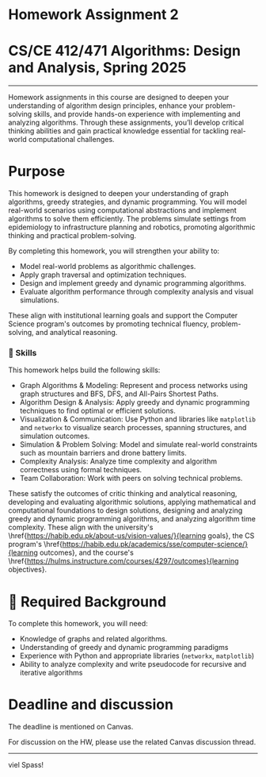 # Homework Assignment 2
# CS/CE 412/471 Algorithms: Design and Analysis, Spring 2025
***

Homework assignments in this course are designed to deepen your understanding of algorithm design principles, enhance your problem-solving skills, and provide hands-on experience with implementing and analyzing algorithms. Through these assignments, you’ll develop critical thinking abilities and gain practical knowledge essential for tackling real-world computational challenges.

# Purpose

This homework is designed to deepen your understanding of graph algorithms, greedy strategies, and dynamic programming. You will model real-world scenarios using computational abstractions and implement algorithms to solve them efficiently. The problems simulate settings from epidemiology to infrastructure planning and robotics, promoting algorithmic thinking and practical problem-solving.

By completing this homework, you will strengthen your ability to:  
- Model real-world problems as algorithmic challenges.  
- Apply graph traversal and optimization techniques.  
- Design and implement greedy and dynamic programming algorithms.  
- Evaluate algorithm performance through complexity analysis and visual simulations.

These align with institutional learning goals and support the Computer Science program's outcomes by promoting technical fluency, problem-solving, and analytical reasoning.

### 🎯 Skills  
This homework helps build the following skills:

- Graph Algorithms & Modeling: Represent and process networks using graph structures and BFS, DFS, and All-Pairs Shortest Paths.  
- Algorithm Design & Analysis: Apply greedy and dynamic programming techniques to find optimal or efficient solutions.  
- Visualization & Communication: Use Python and libraries like `matplotlib` and `networkx` to visualize search processes, spanning structures, and simulation outcomes.  
- Simulation & Problem Solving: Model and simulate real-world constraints such as mountain barriers and drone battery limits.  
- Complexity Analysis: Analyze time complexity and algorithm correctness using formal techniques.  
- Team Collaboration: Work with peers on solving technical problems.

These satisfy the outcomes of critic thinking and analytical reasoning, developing and evaluating algorithmic solutions, applying mathematical and computational foundations to design solutions, designing and analyzing greedy and dynamic programming algorithms, and analyzing algorithm time complexity. These align with the university's  \href{https://habib.edu.pk/about-us/vision-values/}{learning goals}, the CS program's \href{https://habib.edu.pk/academics/sse/computer-science/}{learning outcomes}, and the course's \href{https://hulms.instructure.com/courses/4297/outcomes}{learning objectives}.

# 🔧 Required Background  
To complete this homework, you will need:
- Knowledge of graphs and related algorithms.
- Understanding of greedy and dynamic programming paradigms  
- Experience with Python and appropriate libraries (`networkx`, `matplotlib`)  
- Ability to analyze complexity and write pseudocode for recursive and iterative algorithms

# Deadline and discussion

The deadline is mentioned on Canvas.

For discussion on the HW, please use the related Canvas discussion thread.

---
viel Spass!
